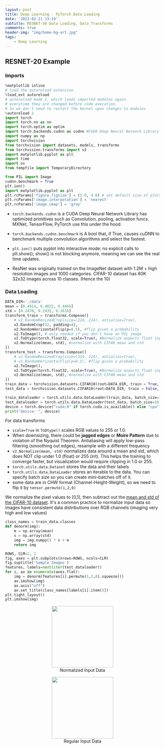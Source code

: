```yaml
---
layout: post
title: Deep Learning - PyTorch Data Loading
date: '2022-02-21 13:19'
subtitle: RESNET-50 Data Loading, Data Transforms
comments: true
header-img: "img/home-bg-art.jpg"
tags:
    - Deep Learning
---
```


## RESNET-20 Example

### Imports

```python
%matplotlib inline
# load the autoreload extension
%load_ext autoreload
# autoreload mode 2, which loads imported modules again 
# everytime they are changed before code execution.
# So we don't need to restart the kernel upon changes to modules
%autoreload 2
import torch
import torch.nn as nn
import torch.optim as optim
import torch.backends.cudnn as cudnn #CUDA Deep Neural Network Library
import numpy as np
import torchvision
from torchvision import datasets, models, transforms
from torchvision.transforms import v2
import matplotlib.pyplot as plt
import time
import os
from tempfile import TemporaryDirectory

from PIL import Image
cudnn.benchmark = True
plt.ion()
import matplotlib.pyplot as plt
plt.rcParams['figure.figsize'] = (5.0, 4.0) # set default size of plots
plt.rcParams['image.interpolation'] = 'nearest'
plt.rcParams['image.cmap'] = 'gray'
```

- `torch.backends.cudnn` is a CUDA Deep Neural Network Library has optimized primitives such as Convolution, pooling, activation funcs. MXNet, TensorFlow, PyTorch use this under the hood.
- `torch.backends.cudnn.benchmark` is A bool that, if True, causes cuDNN to benchmark multiple convolution algorithms and select the fastest.
- `plt.ion()` puts pyplot into interactive mode: no explicit calls to plt.show(); show() is not blocking anymore, meaning we can see the real time updates.

- ResNet was originally trained on the ImageNet dataset with 1.2M + high resolution images and 1000 categories. CIFAR-10 dataset has 60K 32x32 images across 10 classes. (Hence the 10)

### Data Loading

```python
DATA_DIR='./data'
mean = [0.4914, 0.4822, 0.4465]
std = [0.2470, 0.2435, 0.2616]
transform_train = transforms.Compose([
    # v2.RandomResizedCrop(size=(224, 224), antialias=True),
    v2.RandomCrop(32, padding=4),
    v2.RandomHorizontalFlip(p=0.5), #flip given a probability
    v2.ToImage(), # only needed if you don't have an PIL image
    v2.ToDtype(torch.float32, scale=True), #Normalize expects float input. scale the value?
    v2.Normalize(mean, std), #normalize with CIFAR mean and std
])
transform_test = transforms.Compose([
    # v2.RandomResizedCrop(size=(224, 224), antialias=True),
    # v2.RandomHorizontalFlip(p=0.5), #flip given a probability
    v2.ToImage(),
    v2.ToDtype(torch.float32, scale=True), #Normalize expects float input. scale the value?
    v2.Normalize(mean, std), #normalize with CIFAR mean and std
])
train_data = torchvision.datasets.CIFAR10(root=DATA_DIR, train = True, transform = transform_train, download = True)
test_data = torchvision.datasets.CIFAR10(root=DATA_DIR, train = False, transform = transform_test, download = True)

train_dataloader = torch.utils.data.DataLoader(train_data, batch_size=16, shuffle=True, num_workers=1, pin_memory=True)
test_dataloader = torch.utils.data.DataLoader(test_data, batch_size=16, shuffle=False, num_workers=1, pin_memory=True)
device = torch.device("cuda:0" if torch.cuda.is_available() else "cpu")
print("device: ", device)
```

For data transforms

- `scale=True` in `ToDtype()` scales RGB values to 255 or 1.0.
- When downsizing, there could be **jagged edges** or **Moire Pattern** due to violation of the Nyquist Theorem. Antialiasing will apply low-pass filtering (smoothing out edges), resample with a different frequency
- `v2.Normalize(mean, std)` normalizes data around a mean and std, which does NOT clip under 1.0 (float) or 255 (int). This helps the training to converge faster, but visualization would require clipping in 1.0 or 255.
- `torch.utils.data.Dataset` stores the data and their labels
- `torch.utils.data.DataLoader` stores an iterable to the data. You can specify batch size so you can create mini-batches off of it.
- some data are in CHW format (Channel-Height-Weight), so we need to flip it by `tensor.permute(1,2,0)`

We normalize the pixel values to [0,1], then subtract out the [mean and std of the CIFAR-10 dataset](https://stackoverflow.com/questions/66678052/how-to-calculate-the-mean-and-the-std-of-cifar10-data). It's a common practice to normalize input data so images have consistent data distributions over RGB channels (imaging very high and low values)

```python
class_names = train_data.classes
def denorm(img):
    m = np.array(mean)
    s = np.array(std)
    img = img.numpy() * s + m
    return img

ROWS, CLM=2, 2
fig, axes = plt.subplots(nrows=ROWS, ncols=CLM)
fig.suptitle('Sample Images')
features, labels=next(iter(test_dataloader))
for i, ax in enumerate(axes.flat):
    img = denorm(features[i].permute(1,2,0).squeeze())
    ax.imshow(img)
    ax.axis("off")
    ax.set_title(class_names[labels[i].item()])
plt.tight_layout()
plt.imshow(img)
```

<div style="text-align: center;">
<p align="center">
    <figure>
        <img src="https://github.com/user-attachments/assets/9f2db0cd-ba6f-4162-a58b-d5ba87483496" height="200" alt=""/>
        <figcaption>Normalized Input Data</figcaption>
    </figure>
</p>
</div>

<div style="text-align: center;">
<p align="center">
    <figure>
        <img src="https://github.com/user-attachments/assets/a3f33658-1795-4a9a-8e99-7cb5874e3a41" height="200" alt=""/>
        <figcaption>Regular Input Data</figcaption>
    </figure>
</p>
</div>
